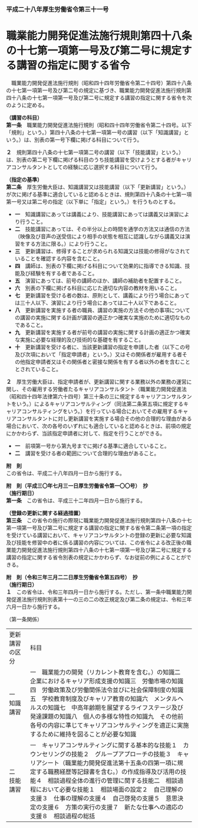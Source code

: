 ### 平成二十八年厚生労働省令第三十一号  
# 職業能力開発促進法施行規則第四十八条の十七第一項第一号及び第二号に規定する講習の指定に関する省令  
　職業能力開発促進法施行規則（昭和四十四年労働省令第二十四号）第四十八条の十七第一項第一号及び第二号の規定に基づき、職業能力開発促進法施行規則第四十八条の十七第一項第一号及び第二号に規定する講習の指定に関する省令を次のように定める。  
  
**（講習の科目）**  
**第一条**　職業能力開発促進法施行規則（昭和四十四年労働省令第二十四号。以下「規則」という。）第四十八条の十七第一項第一号の講習（以下「知識講習」という。）は、別表の第一号下欄に掲げる科目について行う。  
  
**２**　規則第四十八条の十七第一項第二号の講習（以下「技能講習」という。）は、別表の第二号下欄に掲げる科目のうち技能講習を受けようとする者がキャリアコンサルタントとしての経験に応じ選択する科目について行う。  
  
**（指定の基準）**  
**第二条**　厚生労働大臣は、知識講習又は技能講習（以下「更新講習」という。）が次に掲げる基準に適合していると認めるときは、規則第四十八条の十七第一項第一号又は第二号の指定（以下単に「指定」という。）を行うものとする。  
* **一**　知識講習にあっては講義により、技能講習にあっては講義又は演習により行うこと。  
* **二**　技能講習にあっては、その半分以上の時間を通学の方法又は通信の方法（映像及び音声の送受信により相手の状態を相互に認識しながら講義又は演習をする方法に限る。）により行うこと。  
* **三**　更新講習は、修得することが求められる知識又は技能の修得がなされていることを確認する内容を含むこと。  
* **四**　講師は、別表の下欄に掲げる科目について効果的に指導できる知識、技能及び経験を有する者であること。  
* **五**　演習にあっては、前号の講師のほか、講師の補助者を配置すること。  
* **六**　別表の下欄に掲げる科目に応じた適切な内容の教材を用いること。  
* **七**　更新講習を受ける者の数は、原則として、講義により行う場合にあっては三十人以下、演習により行う場合にあっては二十人以下であること。  
* **八**　更新講習を実施する者の職員、講習の実施の方法その他の事項についての講習の実施に関する計画が講習の適正かつ確実な実施のために適切なものであること。  
* **九**　更新講習を実施する者が前号の講習の実施に関する計画の適正かつ確実な実施に必要な経理的及び技術的な基礎を有すること。  
* **十**　更新講習を受ける者に、当該更新講習の指定を申請した者（以下この号及び次項において「指定申請者」という。）又はその関係者が雇用する者その他指定申請者又はその関係者と密接な関係を有する者以外の者を含むこととされていること。  
  
**２**　厚生労働大臣は、指定申請者が、更新講習に関する業務以外の業務の運営に関し、その雇用する労働者たるキャリアコンサルタント（職業能力開発促進法（昭和四十四年法律第六十四号）第三十条の三に規定するキャリアコンサルタントをいう。）によるキャリアコンサルティング（同法第二条第五項に規定するキャリアコンサルティングをいう。）を行っている場合においてその雇用するキャリアコンサルタントに対し更新講習を実施する場合その他の合理的な理由がある場合において、次の各号のいずれにも適合していると認めるときは、前項の規定にかかわらず、当該指定申請者に対して、指定を行うことができる。  
* **一**　前項第一号から第九号までに掲げる基準に適合していること。  
* **二**　講習を受ける者の範囲について合理的な理由があること。  
  
**附　則**  
この省令は、平成二十八年四月一日から施行する。  
  
**附　則（平成三〇年七月三一日厚生労働省令第一〇〇号）　抄**  
**（施行期日）**  
**第一条**　この省令は、平成三十二年四月一日から施行する。  
  
**（登録の更新に関する経過措置）**  
**第三条**　この省令の施行の際現に職業能力開発促進法施行規則第四十八条の十七第一項第一号及び第二号に規定する講習の指定に関する省令第二条第一項の指定を受けている講習において、キャリアコンサルタントの登録の更新に必要な知識及び技能を修習中の者に係る講習の内容については、この省令による改正後の職業能力開発促進法施行規則第四十八条の十七第一項第一号及び第二号に規定する講習の指定に関する省令別表の規定にかかわらず、なお従前の例によることができる。  
  
**附　則（令和三年三月二二日厚生労働省令第五四号）　抄**  
**（施行期日）**  
**１**　この省令は、令和三年四月一日から施行する。ただし、第一条中職業能力開発促進法施行規則別表第十一の三の二の改正規定及び第二条の規定は、令和三年六月一日から施行する。  
  
（第一条関係）  

|||  
| --- | --- |  
|更新講習の区分|科目|  
|一　知識講習|一　職業能力の開発（リカレント教育を含む。）の知識二　企業におけるキャリア形成支援の知識三　労働市場の知識四　労働政策及び労働関係法令並びに社会保障制度の知識五　学校教育制度及びキャリア教育の知識六　メンタルヘルスの知識七　中高年齢期を展望するライフステージ及び発達課題の知識八　個人の多様な特性の知識九　その他前各号の内容に準じてキャリアコンサルティングを適正に実施するために維持を図ることが必要な知識|  
|二　技能講習|一　キャリアコンサルティングに関する基本的な技能１　カウンセリングの技能２　グループアプローチの技能３　キャリアシート（職業能力開発促進法第十五条の四第一項に規定する職務経歴等記録書を含む。）の作成指導及び活用の技能４　相談過程全体の進行の管理に関する技能二　相談過程において必要な技能１　相談場面の設定２　自己理解の支援３　仕事の理解の支援４　自己啓発の支援５　意思決定の支援６　方策の実行の支援７　新たな仕事への適応の支援８　相談過程の総括|  
  
